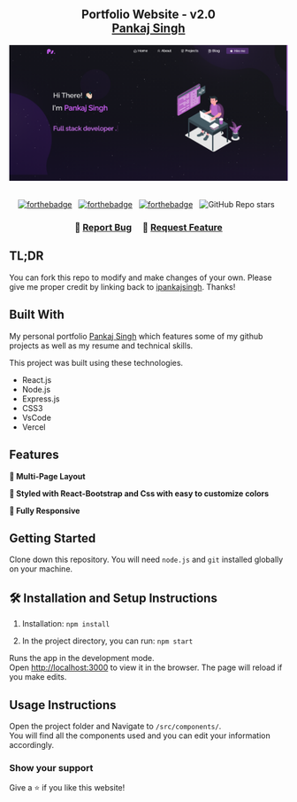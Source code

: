 <h2 align="center">
  Portfolio Website - v2.0<br/>
  <a href="https://ipankajsingh.com/" target="_blank">Pankaj Singh</a>
</h2>
<div align="center">
  <img alt="Demo" src="./Images/readme-img.png" />
</div>

<br/>

<center>

[![forthebadge](https://forthebadge.com/images/badges/built-with-love.svg)](https://forthebadge.com) &nbsp;
[![forthebadge](https://forthebadge.com/images/badges/made-with-javascript.svg)](https://forthebadge.com) &nbsp;
[![forthebadge](https://forthebadge.com/images/badges/open-source.svg)](https://forthebadge.com) &nbsp;
![GitHub Repo stars](https://img.shields.io/github/stars/ipankajsingh/Portfolio?color=red&logo=github&style=for-the-badge) &nbsp;
</center>

<h3 align="center">
    🔹
    <a href="https://github.com/ipankajsingh/Portfolio/issues">Report Bug</a> &nbsp; &nbsp;
    🔹
    <a href="https://github.com/ipankajsingh/Portfolio/issues">Request Feature</a>
</h3>

## TL;DR

You can fork this repo to modify and make changes of your own. Please give me proper credit by linking back to [ipankajsingh](https://github.com/ipankajsingh/Portfolio). Thanks!

## Built With

My personal portfolio <a href="http://ipankajsingh.com/" target="_blank">Pankaj Singh</a> which features some of my github projects as well as my resume and technical skills.<br/>

This project was built using these technologies.

- React.js
- Node.js
- Express.js
- CSS3
- VsCode
- Vercel

## Features

**📖 Multi-Page Layout**

**🎨 Styled with React-Bootstrap and Css with easy to customize colors**

**📱 Fully Responsive**

## Getting Started

Clone down this repository. You will need `node.js` and `git` installed globally on your machine.

## 🛠 Installation and Setup Instructions

1. Installation: `npm install`

2. In the project directory, you can run: `npm start`

Runs the app in the development mode.\
Open [http://localhost:3000](http://localhost:3000) to view it in the browser.
The page will reload if you make edits.

## Usage Instructions

Open the project folder and Navigate to `/src/components/`. <br/>
You will find all the components used and you can edit your information accordingly.

### Show your support

Give a ⭐ if you like this website!
